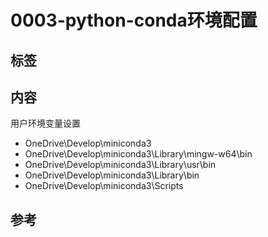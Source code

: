 # 0003-python-conda环境配置

## 标签

## 内容

用户环境变量设置

- OneDrive\Develop\miniconda3
- OneDrive\Develop\miniconda3\Library\mingw-w64\bin
- OneDrive\Develop\miniconda3\Library\usr\bin
- OneDrive\Develop\miniconda3\Library\bin
- OneDrive\Develop\miniconda3\Scripts

## 参考
